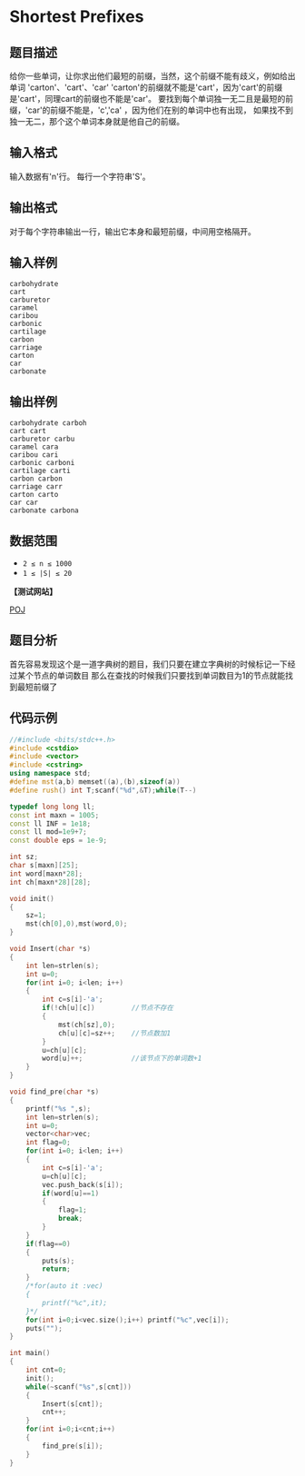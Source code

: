 # Shortest Prefixes


## 题目描述

给你一些单词，让你求出他们最短的前缀，当然，这个前缀不能有歧义，例如给出单词 'carton'、'cart'、'car'
'carton'的前缀就不能是'cart'，因为'cart'的前缀是'cart'，同理cart的前缀也不能是'car'。 
要找到每个单词独一无二且是最短的前缀，'car'的前缀不能是，'c','ca' ，因为他们在别的单词中也有出现，
如果找不到独一无二，那个这个单词本身就是他自己的前缀。 

## 输入格式

输入数据有'n'行。
每行一个字符串'S'。

## 输出格式

对于每个字符串输出一行，输出它本身和最短前缀，中间用空格隔开。

## 输入样例

    carbohydrate
    cart
    carburetor
    caramel
    caribou
    carbonic
    cartilage
    carbon
    carriage
    carton
    car
    carbonate

## 输出样例

    carbohydrate carboh
    cart cart
    carburetor carbu
    caramel cara
    caribou cari
    carbonic carboni
    cartilage carti
    carbon carbon
    carriage carr
    carton carto
    car car
    carbonate carbona
    
## 数据范围
- `2 ≤ n ≤ 1000`
- `1 ≤ |S| ≤ 20`

**【测试网站】**

[POJ](http://poj.org/problem?id=2001) 

## 题目分析
   
  首先容易发现这个是一道字典树的题目，我们只要在建立字典树的时候标记一下经过某个节点的单词数目
  那么在查找的时候我们只要找到单词数目为1的节点就能找到最短前缀了
  
## 代码示例

```c++
//#include <bits/stdc++.h>
#include <cstdio>
#include <vector>
#include <cstring>
using namespace std;
#define mst(a,b) memset((a),(b),sizeof(a))
#define rush() int T;scanf("%d",&T);while(T--)

typedef long long ll;
const int maxn = 1005;
const ll INF = 1e18;
const ll mod=1e9+7;
const double eps = 1e-9;

int sz;
char s[maxn][25];
int word[maxn*28];
int ch[maxn*28][28];

void init()
{
    sz=1;
    mst(ch[0],0),mst(word,0);
}

void Insert(char *s)
{
    int len=strlen(s);
    int u=0;
    for(int i=0; i<len; i++)
    {
        int c=s[i]-'a';
        if(!ch[u][c])         //节点不存在
        {
            mst(ch[sz],0);
            ch[u][c]=sz++;    //节点数加1
        }
        u=ch[u][c];
        word[u]++;            //该节点下的单词数+1
    }
}

void find_pre(char *s)
{
    printf("%s ",s);
    int len=strlen(s);
    int u=0;
    vector<char>vec;
    int flag=0;
    for(int i=0; i<len; i++)
    {
        int c=s[i]-'a';
        u=ch[u][c];
        vec.push_back(s[i]);
        if(word[u]==1)
        {
            flag=1;
            break;
        }
    }
    if(flag==0)
    {
        puts(s);
        return;
    }
    /*for(auto it :vec)
    {
        printf("%c",it);
    }*/
    for(int i=0;i<vec.size();i++) printf("%c",vec[i]);
    puts("");
}

int main()
{
    int cnt=0;
    init();
    while(~scanf("%s",s[cnt]))
    {
        Insert(s[cnt]);
        cnt++;
    }
    for(int i=0;i<cnt;i++)
    {
        find_pre(s[i]);
    }
}

```
   
   
   
